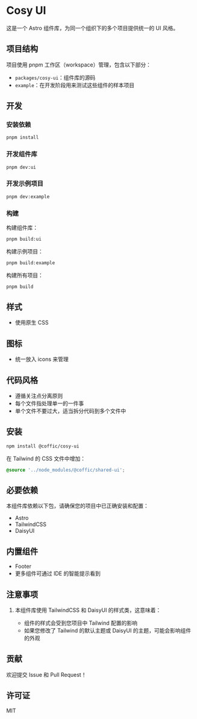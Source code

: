# Cosy UI

这是一个 Astro 组件库，为同一个组织下的多个项目提供统一的 UI 风格。

## 项目结构

项目使用 pnpm 工作区（workspace）管理，包含以下部分：

- `packages/cosy-ui`：组件库的源码
- `example`：在开发阶段用来测试这些组件的样本项目

## 开发

### 安装依赖

```bash
pnpm install
```

### 开发组件库

```bash
pnpm dev:ui
```

### 开发示例项目

```bash
pnpm dev:example
```

### 构建

构建组件库：

```bash
pnpm build:ui
```

构建示例项目：

```bash
pnpm build:example
```

构建所有项目：

```bash
pnpm build
```

## 样式

- 使用原生 CSS

## 图标

- 统一放入 icons 来管理

## 代码风格

- 遵循关注点分离原则
- 每个文件指处理单一的一件事
- 单个文件不要过大，适当拆分代码到多个文件中

## 安装

```bash
npm install @coffic/cosy-ui
```

在 Tailwind 的 CSS 文件中增加：

```css
@source '../node_modules/@coffic/shared-ui';
```

## 必要依赖

本组件库依赖以下包，请确保您的项目中已正确安装和配置：

- Astro
- TailwindCSS
- DaisyUI

## 内置组件

- Footer
- 更多组件可通过 IDE 的智能提示看到

## 注意事项

1. 本组件库使用 TailwindCSS 和 DaisyUI 的样式类，这意味着：

   - 组件的样式会受到您项目中 Tailwind 配置的影响
   - 如果您修改了 Tailwind 的默认主题或 DaisyUI 的主题，可能会影响组件的外观

## 贡献

欢迎提交 Issue 和 Pull Request！

## 许可证

MIT
